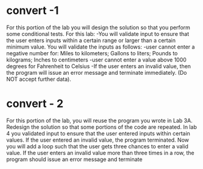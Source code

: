 # convert -1
For this portion of the lab you will design the solution so that you perform some conditional tests. For this lab:
-You will validate input to ensure that the user enters inputs within a certain range or larger than a certain minimum value. You will validate the inputs as follows:
-user cannot enter a negative number for:
Miles to kilometers; Gallons to liters; Pounds to kilograms; Inches to centimeters
-user cannot enter a value above 1000 degrees for Fahrenheit to Celsius
-If the user enters an invalid value, then the program will issue an error message and terminate immediately. (Do NOT accept further data).

# convert - 2


For this portion of the lab, you will reuse the program you wrote in Lab 3A. Redesign the solution so that some portions of the code are repeated. In lab 4 you validated input to ensure that the user entered inputs within certain values. If the user entered an invalid value, the program terminated. Now you will add a loop such that the user gets three chances to enter a valid value. If the user enters an invalid value more than three times in a row, the program should issue an error message and terminate

